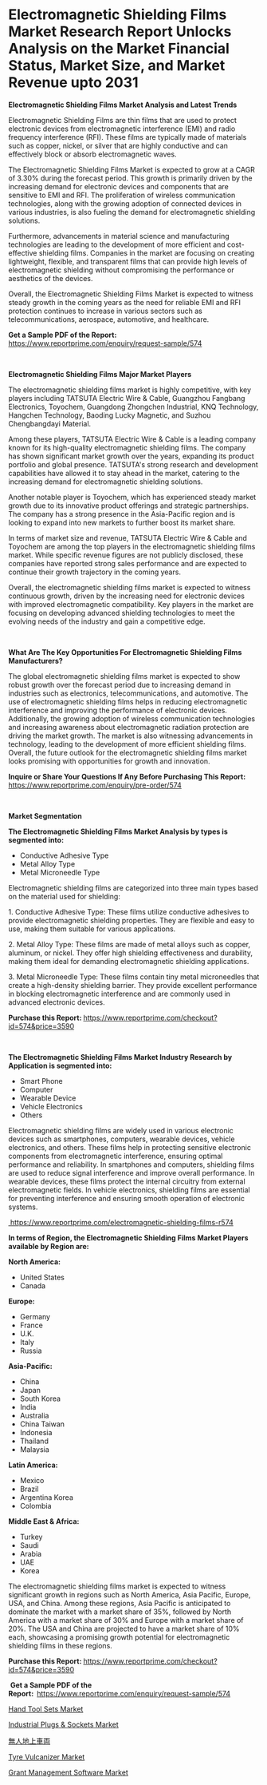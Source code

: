 <p><h1>Electromagnetic Shielding Films Market Research Report Unlocks Analysis on the Market Financial Status, Market Size, and Market Revenue upto 2031</h1></p><p><strong>Electromagnetic Shielding Films Market Analysis and Latest Trends</strong></p>
<p><p>Electromagnetic Shielding Films are thin films that are used to protect electronic devices from electromagnetic interference (EMI) and radio frequency interference (RFI). These films are typically made of materials such as copper, nickel, or silver that are highly conductive and can effectively block or absorb electromagnetic waves.</p><p>The Electromagnetic Shielding Films Market is expected to grow at a CAGR of 3.30% during the forecast period. This growth is primarily driven by the increasing demand for electronic devices and components that are sensitive to EMI and RFI. The proliferation of wireless communication technologies, along with the growing adoption of connected devices in various industries, is also fueling the demand for electromagnetic shielding solutions.</p><p>Furthermore, advancements in material science and manufacturing technologies are leading to the development of more efficient and cost-effective shielding films. Companies in the market are focusing on creating lightweight, flexible, and transparent films that can provide high levels of electromagnetic shielding without compromising the performance or aesthetics of the devices.</p><p>Overall, the Electromagnetic Shielding Films Market is expected to witness steady growth in the coming years as the need for reliable EMI and RFI protection continues to increase in various sectors such as telecommunications, aerospace, automotive, and healthcare.</p></p>
<p><strong>Get a Sample PDF of the Report:&nbsp;</strong> <a href="https://www.reportprime.com/enquiry/request-sample/574">https://www.reportprime.com/enquiry/request-sample/574</a></p>
<p>&nbsp;</p>
<p><strong>Electromagnetic Shielding Films Major Market Players</strong></p>
<p><p>The electromagnetic shielding films market is highly competitive, with key players including TATSUTA Electric Wire & Cable, Guangzhou Fangbang Electronics, Toyochem, Guangdong Zhongchen Industrial, KNQ Technology, Hangchen Technology, Baoding Lucky Magnetic, and Suzhou Chengbangdayi Material.</p><p>Among these players, TATSUTA Electric Wire & Cable is a leading company known for its high-quality electromagnetic shielding films. The company has shown significant market growth over the years, expanding its product portfolio and global presence. TATSUTA's strong research and development capabilities have allowed it to stay ahead in the market, catering to the increasing demand for electromagnetic shielding solutions.</p><p>Another notable player is Toyochem, which has experienced steady market growth due to its innovative product offerings and strategic partnerships. The company has a strong presence in the Asia-Pacific region and is looking to expand into new markets to further boost its market share.</p><p>In terms of market size and revenue, TATSUTA Electric Wire & Cable and Toyochem are among the top players in the electromagnetic shielding films market. While specific revenue figures are not publicly disclosed, these companies have reported strong sales performance and are expected to continue their growth trajectory in the coming years.</p><p>Overall, the electromagnetic shielding films market is expected to witness continuous growth, driven by the increasing need for electronic devices with improved electromagnetic compatibility. Key players in the market are focusing on developing advanced shielding technologies to meet the evolving needs of the industry and gain a competitive edge.</p></p>
<p>&nbsp;</p>
<p><strong>What Are The Key Opportunities For Electromagnetic Shielding Films Manufacturers?</strong></p>
<p><p>The global electromagnetic shielding films market is expected to show robust growth over the forecast period due to increasing demand in industries such as electronics, telecommunications, and automotive. The use of electromagnetic shielding films helps in reducing electromagnetic interference and improving the performance of electronic devices. Additionally, the growing adoption of wireless communication technologies and increasing awareness about electromagnetic radiation protection are driving the market growth. The market is also witnessing advancements in technology, leading to the development of more efficient shielding films. Overall, the future outlook for the electromagnetic shielding films market looks promising with opportunities for growth and innovation.</p></p>
<p><strong>Inquire or Share Your Questions If Any Before Purchasing This Report:</strong> <a href="https://www.reportprime.com/enquiry/pre-order/574">https://www.reportprime.com/enquiry/pre-order/574</a></p>
<p>&nbsp;</p>
<p><strong>Market Segmentation</strong></p>
<p><strong>The Electromagnetic Shielding Films Market Analysis by types is segmented into:</strong></p>
<p><ul><li>Conductive Adhesive Type</li><li>Metal Alloy Type</li><li>Metal Microneedle Type</li></ul></p>
<p><p>Electromagnetic shielding films are categorized into three main types based on the material used for shielding:</p><p>1. Conductive Adhesive Type: These films utilize conductive adhesives to provide electromagnetic shielding properties. They are flexible and easy to use, making them suitable for various applications.</p><p>2. Metal Alloy Type: These films are made of metal alloys such as copper, aluminum, or nickel. They offer high shielding effectiveness and durability, making them ideal for demanding electromagnetic shielding applications.</p><p>3. Metal Microneedle Type: These films contain tiny metal microneedles that create a high-density shielding barrier. They provide excellent performance in blocking electromagnetic interference and are commonly used in advanced electronic devices.</p></p>
<p><strong>Purchase this Report:&nbsp;</strong><a href="https://www.reportprime.com/checkout?id=574&price=3590">https://www.reportprime.com/checkout?id=574&price=3590</a></p>
<p>&nbsp;</p>
<p><strong>The Electromagnetic Shielding Films Market Industry Research by Application is segmented into:</strong></p>
<p><ul><li>Smart Phone</li><li>Computer</li><li>Wearable Device</li><li>Vehicle Electronics</li><li>Others</li></ul></p>
<p><p>Electromagnetic shielding films are widely used in various electronic devices such as smartphones, computers, wearable devices, vehicle electronics, and others. These films help in protecting sensitive electronic components from electromagnetic interference, ensuring optimal performance and reliability. In smartphones and computers, shielding films are used to reduce signal interference and improve overall performance. In wearable devices, these films protect the internal circuitry from external electromagnetic fields. In vehicle electronics, shielding films are essential for preventing interference and ensuring smooth operation of electronic systems.</p></p>
<p><a href="https://www.reportprime.com/electromagnetic-shielding-films-r574">&nbsp;https://www.reportprime.com/electromagnetic-shielding-films-r574</a></p>
<p><strong>In terms of Region, the Electromagnetic Shielding Films Market Players available by Region are:</strong></p>
<p>
    <p> <strong> North America: </strong>
        <ul>
            <li>United States</li>
            <li>Canada</li>
        </ul>
        </p> 
    <p> <strong> Europe: </strong>
        <ul>
            <li>Germany</li>
            <li>France</li>
            <li>U.K.</li>
            <li>Italy</li>
            <li>Russia</li>
        </ul>
        </p> 
    <p> <strong> Asia-Pacific: </strong>
        <ul>
            <li>China</li>
            <li>Japan</li>
            <li>South Korea</li>
            <li>India</li>
            <li>Australia</li>
            <li>China Taiwan</li>
            <li>Indonesia</li>
            <li>Thailand</li>
            <li>Malaysia</li>
        </ul>
        </p> 
    <p> <strong> Latin America: </strong>
        <ul>
            <li>Mexico</li>
            <li>Brazil</li>
            <li>Argentina Korea</li>
            <li>Colombia</li>
        </ul>
        </p> 
    <p> <strong> Middle East & Africa: </strong>
        <ul>
            <li>Turkey</li>
            <li>Saudi</li>
            <li>Arabia</li>
            <li>UAE</li>
            <li>Korea</li>
        </ul>
    </p>
    </p>
<p><p>The electromagnetic shielding films market is expected to witness significant growth in regions such as North America, Asia Pacific, Europe, USA, and China. Among these regions, Asia Pacific is anticipated to dominate the market with a market share of 35%, followed by North America with a market share of 30% and Europe with a market share of 20%. The USA and China are projected to have a market share of 10% each, showcasing a promising growth potential for electromagnetic shielding films in these regions.</p></p>
<p><strong>Purchase this Report: </strong><a href="https://www.reportprime.com/checkout?id=574&price=3590">https://www.reportprime.com/checkout?id=574&price=3590</a></p>
<p>&nbsp;<strong>Get a Sample PDF of the Report:&nbsp;&nbsp;</strong><a href="https://www.reportprime.com/enquiry/request-sample/574">https://www.reportprime.com/enquiry/request-sample/574</a></p>
<p><strong></strong></p>
<p><p><a href="https://www.linkedin.com/pulse/global-hand-tool-sets-market-share-growth-opportunities-kejhc">Hand Tool Sets Market</a></p><p><a href="https://medium.com/@zayunoz657456/industrial-plugs-sockets-market-analysis-report-global-insights-by-region-type-dustproof-4aaa6e22e0e5">Industrial Plugs & Sockets Market</a></p><p><a href="https://medium.com/@rluperjennette2024/%E7%84%A1%E4%BA%BA%E5%9C%B0%E4%B8%8A%E8%BB%8A%E4%B8%A1%E5%B8%82%E5%A0%B4%E3%81%AE%E5%8B%95%E5%90%91%E3%81%A8%E6%88%90%E9%95%B7%E8%A6%81%E5%9B%A0%E3%82%92%E5%88%86%E6%9E%90%E3%81%97-2024%E5%B9%B4%E3%81%8B%E3%82%892031%E5%B9%B4%E3%81%BE%E3%81%A7%E3%81%AE%E4%BA%88%E6%B8%AC%E3%82%92%E8%A1%8C%E3%81%A3%E3%81%A6%E3%81%84%E3%81%BE%E3%81%99-mujin-chij%C5%8D-shary%C5%8D-ichiba-no-d%C5%8Dk%C5%8D-to-seich%C5%8D-y%C5%8Din-o-d5eed468b9dd">無人地上車両</a></p><p><a href="https://www.linkedin.com/pulse/insights-tyre-vulcanizer-industry-market-financial-status-zlagc">Tyre Vulcanizer Market</a></p><p><a href="https://issuu.com/reportprime-2/docs/grant-management-software-market-size-2030.pptx">Grant Management Software Market</a></p></p>